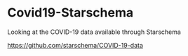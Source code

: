 # Covid19-Starschema

Looking at the COVID-19 data available through Starschema

https://github.com/starschema/COVID-19-data

